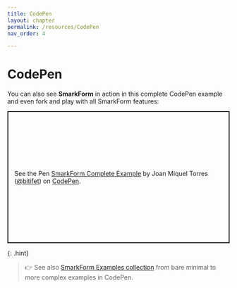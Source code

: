 ```yaml
---
title: CodePen
layout: chapter
permalink: /resources/CodePen
nav_order: 4

---
```


# CodePen

You can also see **SmarkForm** in action in this complete CodePen example and
even fork and play with all SmarkForm features: 

<p class="codepen" data-height="300" data-theme-id="light" data-default-tab="html,result" data-slug-hash="LYgvobZ" data-editable="true" data-user="bitifet" style="height: 300px; box-sizing: border-box; display: flex; align-items: center; justify-content: center; border: 2px solid; margin: 1em 0; padding: 1em;">
  <span>See the Pen <a href="https://codepen.io/bitifet/pen/LYgvobZ">
  SmarkForm Complete Example</a> by Joan Miquel Torres (<a href="https://codepen.io/bitifet">@bitifet</a>)
  on <a href="https://codepen.io">CodePen</a>.</span>
</p>
<script async src="https://cpwebassets.codepen.io/assets/embed/ei.js"></script>

{: .hint}
> 👉 See also [SmarkForm Examples
> collection](https://codepen.io/collection/YyvbPz) from bare minimal to more
> complex examples in CodePen.

